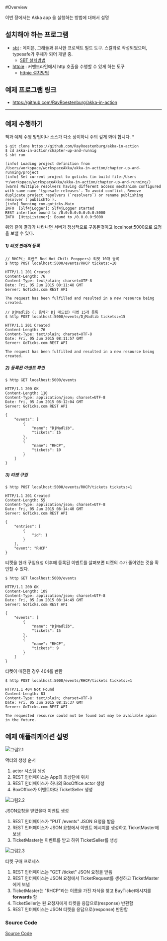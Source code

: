 #Overview

이번 장에서는 Akka app 을 실행하는 방법에 대해서 설명

## 설치해야 하는 프로그램

- [sbt](https://twitter.github.io/scala_school/ko/sbt.html) : 메이븐, 그래들과 유사한 프로젝트 빌드 도구. 스칼라로 작성되었으며, typesafe가 주체가 되어 개발 중.
  - [SBT 설치방법](http://www.scala-sbt.org/release/tutorial/Setup.html)
- [httpie](https://github.com/jakubroztocil/httpie) : 커맨드라인에서 http 호출을 수행할 수 있게 하는 도구
  - [httpie 설치방법](https://github.com/jakubroztocil/httpie#installation)
  
## 예제 프로그램 링크

- https://github.com/RayRoestenburg/akka-in-action

---

## 예제 수행하기

책과 예제 수행 방법이나 소스가 다소 상이하니 주의 깊게 봐야 합니다. *

```
$ git clone https://github.com/RayRoestenburg/akka-in-action
$ cd akka-in-action/chapter-up-and-runnig
$ sbt run

[info] Loading project definition from /Users/workspace/workspaceAkka/akka-in-action/chapter-up-and-running/project
[info] Set current project to goticks (in build file:/Usersㅜ/workspace/workspaceAkka/akka-in-action/chapter-up-and-running/)
[warn] Multiple resolvers having different access mechanism configured with same name 'typesafe-releases'. To avoid conflict, Remove duplicate project resolvers (`resolvers`) or rename publishing resolver (`publishTo`).
[info] Running com.goticks.Main
INFO  [Slf4jLogger]: Slf4jLogger started
REST interface bound to /0:0:0:0:0:0:0:0:5000
INFO  [HttpListener]: Bound to /0.0.0.0:5000
```

위와 같이 결과가 나타나면 서버가 정상적으로 구동된것이고 localhost:5000으로 요청을 보낼 수 있다.

##### 1) 티켓 판매처 등록

```
// RHCP(; 록밴드 Red Hot Chili Peoppers) 티켓 10개 등록
$ http POST localhost:5000/events/RHCP tickets:=10

HTTP/1.1 201 Created
Content-Length: 76
Content-Type: text/plain; charset=UTF-8
Date: Fri, 05 Jun 2015 08:11:48 GMT
Server: GoTicks.com REST API

The request has been fulfilled and resulted in a new resource being created.

// DjMadlib (; 음악가 Dj 매드립) 티켓 15개 등록
$ http POST localhost:5000/events/DjMadlib tickets:=15

HTTP/1.1 201 Created
Content-Length: 76
Content-Type: text/plain; charset=UTF-8
Date: Fri, 05 Jun 2015 08:11:57 GMT
Server: GoTicks.com REST API

The request has been fulfilled and resulted in a new resource being created.
```

##### 2) 등록된 이벤트 확인

```
$ http GET localhost:5000/events

HTTP/1.1 200 OK
Content-Length: 110
Content-Type: application/json; charset=UTF-8
Date: Fri, 05 Jun 2015 08:12:04 GMT
Server: GoTicks.com REST API

{
    "events": [
        {
            "name": "DjMadlib",
            "tickets": 15
        },
        {
            "name": "RHCP",
            "tickets": 10
        }
    ]
}

```

##### 3) 티켓 구입

```
$ http POST localhost:5000/events/RHCP/tickets tickets:=1

HTTP/1.1 201 Created
Content-Length: 55
Content-Type: application/json; charset=UTF-8
Date: Fri, 05 Jun 2015 08:14:40 GMT
Server: GoTicks.com REST API

{
    "entries": [
        {
            "id": 1
        }
    ],
    "event": "RHCP"
}
```

티켓을 한개 구입요청 이후에 등록된 이벤트를 살펴보면 티켓의 수가 줄어있는 것을 확인할 수 있다.

```
$ http GET localhost:5000/events

HTTP/1.1 200 OK
Content-Length: 109
Content-Type: application/json; charset=UTF-8
Date: Fri, 05 Jun 2015 08:14:49 GMT
Server: GoTicks.com REST API

{
    "events": [
        {
            "name": "DjMadlib",
            "tickets": 15
        },
        {
            "name": "RHCP",
            "tickets": 9
        }
    ]
}
```

티켓이 매진된 경우 404를 반환

```
$ http POST localhost:5000/events/RHCP/tickets tickets:=1

HTTP/1.1 404 Not Found
Content-Length: 83
Content-Type: text/plain; charset=UTF-8
Date: Fri, 05 Jun 2015 08:15:37 GMT
Server: GoTicks.com REST API

The requested resource could not be found but may be available again in the future.
```

## 예제 애플리케이션 설명

![그림2.1](https://raw.githubusercontent.com/kpug/akka/master/wiki/img/figure2.1.png)

액터의 생성 순서

1. actor 시스템 생성
2. REST 인터페이스는 App의 최상단에 위치
3. REST 인터페이스가 하나의 BoxOffice actor 생성
4. BoxOffice가 이벤트마다 TicketSeller 생성

![그림2.2](https://raw.githubusercontent.com/kpug/akka/master/wiki/img/figure2.2.png)

JSON요청을 받았을때 이벤트 생성

1. REST 인터페이스가 "PUT /events" JSON 요청을 받음
2. REST 인터페이스가 JSON 요청에서 이벤트 메시지를 생성하고 TicketMaster에 보냄
3. TicketMaster는 이벤트를 받고 하위 TicketSeller를 생성

![그림2.3](https://raw.githubusercontent.com/kpug/akka/master/wiki/img/figure2.3.png)

티켓 구매 프로세스

1. REST 인터페이스는 "GET /ticket" JSON 요청을 받음
2. REST 인터페이스는 JSON 요청에서 TicketRequest를 생성하고 TicketMaster에게 보냄
3. TicketMaster는 "RHCP"라는 이름을 가진 자식을 찾고 BuyTicket메시지를 **forwards** 함
4. TicketSeller는 원 요청자에게 티켓을 응답으로(response) 반환함
5. REST 인터페이스는 JSON 티켓을 응답으로(response) 반환함

### Source Code

[Source Code](https://github.com/RayRoestenburg/akka-in-action/tree/master/chapter-up-and-running/src/main/scala/com/goticks)
